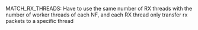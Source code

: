 MATCH_RX_THREADS: Have to use the same number of RX threads with the number of worker threads of each NF, and each RX thread only transfer rx packets to a specific thread
